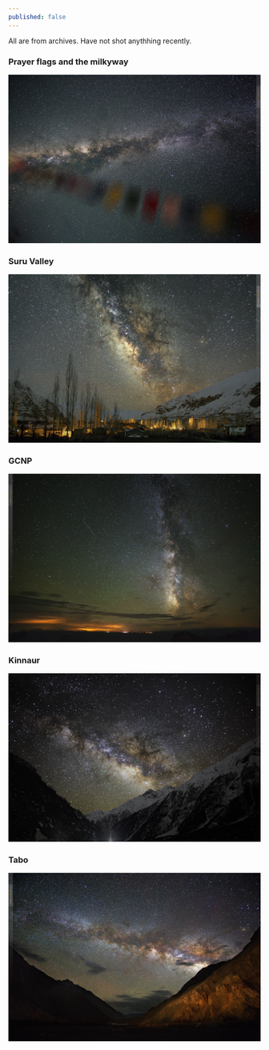 ```yaml
---
published: false
---
```

All are from archives. Have not shot anythhing recently. 
### Prayer flags and the milkyway
![](/assets/images/Milkyway/Nako68C0118.jpg)

<!-- more --> 
### Suru Valley
![](/assets/images/Milkyway/Kargil68C5267.jpg)

### GCNP
![](/assets/images/Milkyway/GCNP68C9207.jpg)

### Kinnaur
![](/assets/images/Milkyway/Kinnaur68C9211.jpg)

### Tabo
![](/assets/images/Milkyway/Tabo68C0824.jpg)
